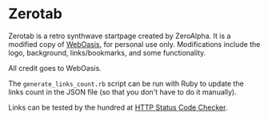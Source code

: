 # Zerotab

Zerotab is a retro synthwave startpage created by ZeroAlpha.
It is a modified copy of [WebOasis](http://weboas.is), for personal use only.
Modifications include the logo, background, links/bookmarks, and some functionality.

All credit goes to WebOasis.

The `generate_links_count.rb` script can be run with Ruby to update the links count in the JSON file (so that you don't have to do it manually).

Links can be tested by the hundred at [HTTP Status Code Checker](https://httpstatus.io).
